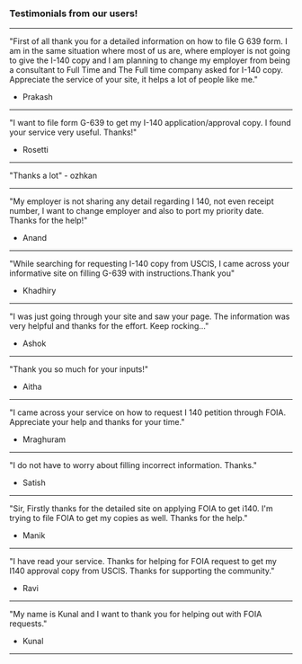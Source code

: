 ### Testimonials from our users!

 ---

 "First of all thank you for a detailed information on how to file G 639 form. I am in the same situation where most of us are,
  where employer is not going to give the I-140 copy and I am planning to change my employer from being a consultant to Full Time and The Full time company asked for I-140 copy. Appreciate the service of your site, it helps a lot of people like me."
 - Prakash

 ---

   "I want to file form G-639 to get my I-140 application/approval copy. I found your service very useful. Thanks!"
   - Rosetti

  ---

   "Thanks a lot"
      - ozhkan

   ---

 "My employer is not sharing any detail regarding I 140, not even receipt number, I want to change employer and also to port my priority date.
 Thanks for the help!"
 - Anand

 ---

 "While searching for requesting I-140 copy from USCIS, I came across your informative site on filling G-639 with instructions.Thank you"
  - Khadhiry

  ---

 "I was just going through your site and saw your page. The information was very helpful and thanks for the effort.
 Keep rocking..."
 - Ashok

 ---

 "Thank you so much for your inputs!"
 - Aitha

 ---

 "I came across your service on how to request I 140 petition through FOIA. Appreciate your help and thanks for your time."
 - Mraghuram

 ---

 "I do not have to worry about filling incorrect information. Thanks."
 - Satish

 ---

 "Sir, Firstly thanks for the detailed site on applying FOIA to get i140. I'm trying to file FOIA to get my copies as well. Thanks for the help."
 - Manik

 ---

 "I have read your service. Thanks for helping for FOIA request to get my I140 approval copy from USCIS.
 Thanks for supporting the community."
 - Ravi

 ---

 "My name is Kunal and I want to thank you for helping out with FOIA requests."
 - Kunal

 ---
